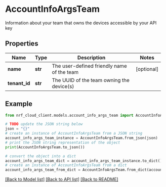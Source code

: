 # AccountInfoArgsTeam

Information about your team that owns the devices accessible by your API key

## Properties

Name | Type | Description | Notes
------------ | ------------- | ------------- | -------------
**name** | **str** | The user-defined friendly name of the team | [optional] 
**tenant_id** | **str** | The UUID of the team owning the device(s) | 

## Example

```python
from nrf_cloud_client.models.account_info_args_team import AccountInfoArgsTeam

# TODO update the JSON string below
json = "{}"
# create an instance of AccountInfoArgsTeam from a JSON string
account_info_args_team_instance = AccountInfoArgsTeam.from_json(json)
# print the JSON string representation of the object
print(AccountInfoArgsTeam.to_json())

# convert the object into a dict
account_info_args_team_dict = account_info_args_team_instance.to_dict()
# create an instance of AccountInfoArgsTeam from a dict
account_info_args_team_from_dict = AccountInfoArgsTeam.from_dict(account_info_args_team_dict)
```
[[Back to Model list]](../README.md#documentation-for-models) [[Back to API list]](../README.md#documentation-for-api-endpoints) [[Back to README]](../README.md)


